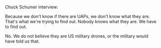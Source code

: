 Chuck Schumer interview:

Because we don't know if there are UAPs, we don't know what they are. That's what we're trying to find out. Nobody knows what they are. We have to find out.

No. We do not believe they are US military drones, or the military would have told us that.
